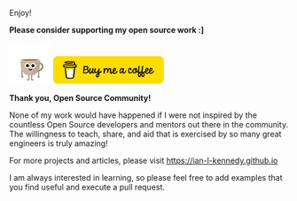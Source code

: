 Enjoy!

**Please consider supporting my open source work :]**

<p><a href="https://www.buymeacoffee.com/iankennedy"><img src="https://github.com/ian-l-kennedy/ian-l-kennedy/blob/main/coffee.gif" width="75" height="75" /></a> <a href="https://www.buymeacoffee.com/iankennedy"><img src="https://github.com/ian-l-kennedy/ian-l-kennedy/blob/main/buy_cof_button.png" width="200" height="50"/></a></p>

**Thank you, Open Source Community!**

None of my work would have happened if I were not inspired by the countless Open Source developers and mentors out there in the community. The willingness to teach, share, and aid that is exercised by so many great engineers is truly amazing!

For more projects and articles, please visit https://ian-l-kennedy.github.io

I am always interested in learning, so please feel free to add examples that you find useful and execute a pull request.
